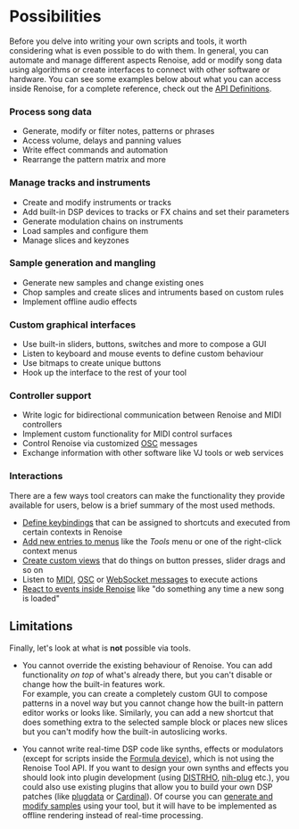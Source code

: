 # Possibilities

Before you delve into writing your own scripts and tools, it worth considering what is even possible to do with them. In general, you can automate and manage different aspects Renoise, add or modify song data using algorithms or create interfaces to connect with other software or hardware. You can see some examples below about what you can access inside Renoise, for a complete reference, check out the [API Definitions](../API/README.md). 

### Process song data
* Generate, modify or filter notes, patterns or phrases
* Access volume, delays and panning values
* Write effect commands and automation
* Rearrange the pattern matrix and more

### Manage tracks and instruments
* Create and modify instruments or tracks
* Add built-in DSP devices to tracks or FX chains and set their parameters
* Generate modulation chains on instruments
* Load samples and configure them
* Manage slices and keyzones

### Sample generation and mangling
* Generate new samples and change existing ones
* Chop samples and create slices and intruments based on custom rules
* Implement offline audio effects

### Custom graphical interfaces
* Use built-in sliders, buttons, switches and more to compose a GUI
* Listen to keyboard and mouse events to define custom behaviour
* Use bitmaps to create unique buttons
* Hook up the interface to the rest of your tool

### Controller support
* Write logic for bidirectional communication between Renoise and MIDI controllers
* Implement custom functionality for MIDI control surfaces
* Control Renoise via customized [OSC](https://en.wikipedia.org/wiki/Open_Sound_Control) messages
* Exchange information with other software like VJ tools or web services

### Interactions

There are a few ways tool creators can make the functionality they provide available for users, below is a brief summary of the most used methods.

* [Define keybindings](../guide/keybindings.md) that can be assigned to shortcuts and executed from certain contexts in Renoise
* [Add new entries to menus](../guide/menus.md) like the *Tools* menu or one of the right-click context menus
* [Create custom views](../guide/views.md) that do things on button presses, slider drags and so on
* Listen to [MIDI](../guide/midi.md), [OSC](../guide/osc.md) or [WebSocket messages](../guide/sockets.md) to execute actions
* [React to events inside Renoise](../guide/observables.md) like "do something any time a new song is loaded"

<!-- 
  TODO more

- Run scripts and commands via a terminal in realtime using the
  "Scripting Console & Editor". 

  + Nibbles ;)
-->

## Limitations

Finally, let's look at what is **not** possible via tools.

* You cannot override the existing behaviour of Renoise. You can add functionality *on top* of what's already there, but you can't disable or change how the built-in features work.  
  For example, you can create a completely custom GUI to compose patterns in a novel way but you cannot change how the built-in pattern editor works or looks like. Similarly, you can add a new shortcut that does something extra to the selected sample block or places new slices but you can't modify how the built-in autoslicing works.

* You cannot write real-time DSP code like synths, effects or modulators (except for scripts inside the [Formula device](https://tutorials.renoise.com/wiki/Meta_Devices#*Formula)), which is not using the Renoise Tool API. If you want to design your own synths and effects you should look into plugin development (using [DISTRHO](https://distrho.kx.studio/), [nih-plug](https://github.com/robbert-vdh/nih-plug) etc.), you could also use existing plugins that allow you to build your own DSP patches (like [plugdata](https://plugdata.org/) or [Cardinal](https://cardinal.kx.studio/)). Of course you can [generate and modify samples](../guide/sample_buffer.md) using your tool, but it will have to be implemented as offline rendering instead of real-time processing.
